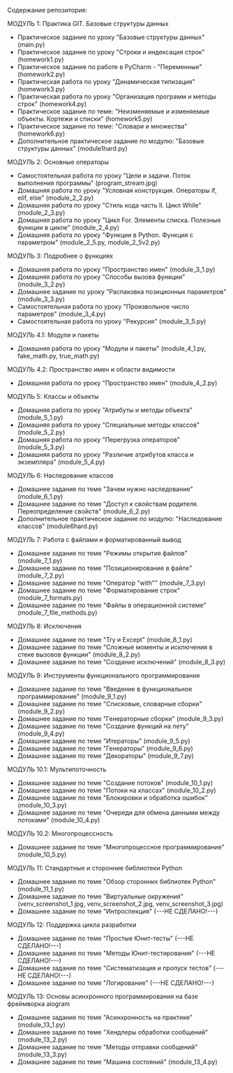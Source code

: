 Содержание репозитория:

МОДУЛЬ 1: Практика GIT. Базовые структуры данных
- Практическое задание по уроку "Базовые структуры данных" (main.py)
- Практическое задание по уроку "Строки и индексация строк" (homework1.py)
- Практическое задание по работе в PyCharm - "Переменные" (homework2.py)
- Практическая работа по уроку "Динамическая типизация" (homework3.py)
- Практическая работа по уроку "Организация программ и методы строк" (homework4.py)
- Практическое задание по теме: "Неизменяемые и изменяемые объекты. Кортежи и списки" (homework5.py)
- Практическое задание по теме: "Словари и множества" (homework6.py)
- Дополнительное практическое задание по модулю: "Базовые структуры данных" (module1hard.py)

МОДУЛЬ 2: Основные операторы
- Самостоятельная работа по уроку "Цели и задачи. Поток выполнения программы" (program_stream.jpg)
- Домашняя работа по уроку "Условная конструкция. Операторы if, elif, else" (module_2_2.py)
- Домашняя работа по уроку "Стиль кода часть II. Цикл While" (module_2_3.py)
- Домашняя работа по уроку "Цикл For. Элементы списка. Полезные функции в цикле" (module_2_4.py)
- Домашняя работа по уроку "Функции в Python. Функция с параметром" (module_2_5.py, module_2_5v2.py)

МОДУЛЬ 3: Подробнее о функциях
- Домашняя работа по уроку "Пространство имен" (module_3_1.py)
- Домашняя работа по уроку "Способы вызова функции" (module_3_2.py)
- Домашнее задание по уроку "Распаковка позиционных параметров" (module_3_3.py)
- Самостоятельная работа по уроку "Произвольное число параметров" (module_3_4.py)
- Самостоятельная работа по уроку "Рекурсия" (module_3_5.py)

МОДУЛЬ 4.1: Модули и пакеты
- Домашняя работа по уроку "Модули и пакеты" (module_4_1.py, fake_math.py, true_math.py)

МОДУЛЬ 4.2: Пространство имен и области видимости
- Домашняя работа по уроку "Пространство имен" (module_4_2.py)

МОДУЛЬ 5: Классы и объекты
- Домашняя работа по уроку "Атрибуты и методы объекта" (module_5_1.py)
- Домашняя работа по уроку "Специальные методы классов" (module_5_2.py)
- Домашняя работа по уроку "Перегрузка операторов" (module_5_3.py)
- Домашняя работа по уроку "Различие атрибутов класса и экземпляра" (module_5_4.py)

МОДУЛЬ 6: Наследование классов
- Домашнее задание по теме "Зачем нужно наследование" (module_6_1.py)
- Домашнее задание по теме "Доступ к свойствам родителя. Переопределение свойств" (module_6_2.py)
- Дополнительное практическое задание по модулю: "Наследование классов" (module6hard.py)

МОДУЛЬ 7: Работа с файлами и форматированный вывод
- Домашнее задание по теме "Режимы открытия файлов" (module_7_1.py)
- Домашнее задание по теме "Позиционирование в файле" (module_7_2.py)
- Домашнее задание по теме "Оператор "with"" (module_7_3.py)
- Домашнее задание по теме "Форматирование строк" (module_7_formats.py)
- Домашнее задание по теме "Файлы в операционной системе" (module_7_file_methods.py)

МОДУЛЬ 8: Исключения
- Домашнее задание по теме "Try и Except" (module_8_1.py)
- Домашнее задание по теме "Сложные моменты и исключения в стеке вызовов функции" (module_8_2.py)
- Домашнее задание по теме "Создание исключений" (module_8_3.py)

МОДУЛЬ 9: Инструменты функционального программирования
- Домашнее задание по теме "Введение в функциональное программирование" (module_9_1.py)
- Домашнее задание по теме "Списковые, словарные сборки" (module_9_2.py)
- Домашнее задание по теме "Генераторные сборки" (module_9_3.py)
- Домашнее задание по теме "Создание функций на лету" (module_9_4.py)
- Домашнее задание по теме "Итераторы" (module_9_5.py)
- Домашнее задание по теме "Генераторы" (module_9_6.py)
- Домашнее задание по теме "Декораторы" (module_9_7.py)

МОДУЛЬ 10.1: Мультипоточность
- Домашнее задание по теме "Создание потоков" (module_10_1.py)
- Домашнее задание по теме "Потоки на классах" (module_10_2.py)
- Домашнее задание по теме "Блокировки и обработка ошибок" (module_10_3.py)
- Домашнее задание по теме "Очереди для обмена данными между потоками" (module_10_4.py)

МОДУЛЬ 10.2: Многопроцессность
- Домашнее задание по теме "Многопроцессное программирование" (module_10_5.py)

МОДУЛЬ 11: Стандартные и сторонние библиотеки Python
- Домашнее задание по теме "Обзор сторонних библиотек Python" (module_11_1.py)
- Домашнее задание по теме "Виртуальные окружения" (venv_screenshot_1.jpg, venv_screenshot_2.jpg, venv_screenshot_3.jpg)
- Домашнее задание по теме "Интроспекция" (---НЕ СДЕЛАНО!---)

МОДУЛЬ 12: Поддержка цикла разработки
- Домашнее задание по теме "Простые Юнит-тесты" (---НЕ СДЕЛАНО!---)
- Домашнее задание по теме "Методы Юнит-тестирования" (---НЕ СДЕЛАНО!---)
- Домашнее задание по теме "Систематизация и пропуск тестов" (---НЕ СДЕЛАНО!---)
- Домашнее задание по теме "Логирование" (---НЕ СДЕЛАНО!---)

МОДУЛЬ 13: Основы асинхронного программирования на базе фреймворка aiogram
- Домашнее задание по теме "Асинхронность на практике" (module_13_1.py)
- Домашнее задание по теме "Хендлеры обработки сообщений" (module_13_2.py)
- Домашнее задание по теме "Методы отправки сообщений" (module_13_3.py)
- Домашнее задание по теме "Машина состояний" (module_13_4.py)
